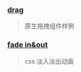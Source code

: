 ### [drag](https://long-zhuge.github.io/demo/drag/)

> 原生拖拽组件样例

### [fade in&out](https://long-zhuge.github.io/demo/fadeTransform/)

> css 淡入淡出动画
